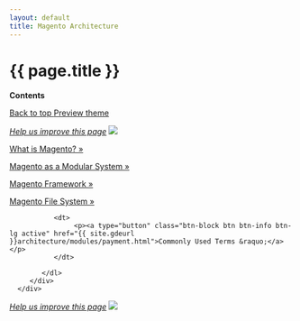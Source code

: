 ```yaml
---
layout: default
title: Magento Architecture
---
```


<div class="container bs-docs-container">
   <div class="row">
      <div class="jumbotron">
         <h1 class="arch1" id="architecture">{{ page.title }}</h1>
               </div>
      <div class="col-xs-3">
         <p><b>Contents</b></p>
         <div style="" id="category" class="bs-docs-sidebar hidden-print hidden-xs hidden-sm affix-top" role="complementary">
         </div>
         <a class="back-to-top" href="#top">
         Back to top
         </a>
         <a href="#" class="bs-docs-theme-toggle">
         Preview theme
         </a>
      </div>
      <div class="col-xs-4" role="main">
         <div class="bs-docs-section">
         <p><a href="{{ site.githuburl }}architecture/bk-architecture.md" target="_blank"><em>Help us improve this page</em></a>&nbsp;<img src="{{ site.baseurl }}common/images/newWindow.gif"/></p>
           <dl>
           <dt>
                  <p><a type="button" class="btn-block btn btn-info btn-lg active" href="{{ site.gdeurl }}architecture/arch_whatis.html">What is Magento? &raquo;</a></p>
               </dt>
           <dt>
                  <p><a type="button" class="btn-block btn btn-info btn-lg active" href="{{ site.gdeurl }}architecture/arch_asmodsys.html">Magento as a Modular System &raquo;</a></p>
               </dt>
             <dt>
                  <p><a type="button" class="btn-block btn btn-info btn-lg active" href="{{ site.gdeurl }}architecture/areas/areas.html">Magento Framework &raquo;</a></p>
               </dt>
               <dt>
                  <p><a type="button" class="btn-block btn btn-info btn-lg active" href="{{ site.gdeurl }}architecture/modules/mod-file-system.html">Magento File System &raquo;</a></p>
               </dt>
            
               <dt>
                    <p><a type="button" class="btn-block btn btn-info btn-lg active" href="{{ site.gdeurl }}architecture/modules/payment.html">Commonly Used Terms &raquo;</a></p>
               </dt>
             
            </dl>
         </div>
      </div>
   </div>
</div>


<p><a href="{{ site.githuburl }}architecture/bk-architecture.md" target="_blank"><em>Help us improve this page</em></a>&nbsp;<img src="{{ site.baseurl }}common/images/newWindow.gif"/></p>


